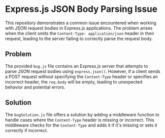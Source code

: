 # Express.js JSON Body Parsing Issue

This repository demonstrates a common issue encountered when working with JSON request bodies in Express.js applications.  The problem arises when the client omits the `Content-Type: application/json` header in their request, leading to the server failing to correctly parse the request body.

## Problem

The provided `bug.js` file contains an Express.js server that attempts to parse JSON request bodies using `express.json()`.  However, if a client sends a POST request without specifying the `Content-Type` header or specifies an incorrect header, the `req.body` will be empty, leading to unexpected behavior and potential errors.

## Solution

The `bugSolution.js` file offers a solution by adding a middleware function to handle cases where the `Content-Type` header is missing or incorrect. This middleware checks for the `Content-Type` and adds it if it's missing or sets it correctly if incorrect.